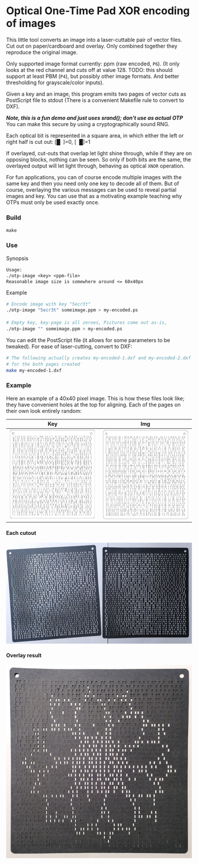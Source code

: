 Optical One-Time Pad XOR encoding of images
===========================================

This little tool converts an image into a laser-cuttable pair of vector files.
Cut out on paper/cardboard and overlay. Only combined together they reproduce
the original image.

Only supported image format currently: ppm (raw encoded, `P6`).
(It only looks at the red channel and cuts off at value 128. TODO: this
should support at least PBM (`P4`), but possibly other image formats. And
better thresholding for grayscale/color inputs).

Given a key and an image, this program emits two pages of vector cuts as
PostScript file to stdout (There is a convenient Makefile rule to convert to
DXF).

**_Note, this is a fun demo and just uses srand(); don't use as actual OTP_**
You can make this secure by using a cryptographically sound RNG.

Each optical bit is represented in a square area, in which either the left
or right half is cut out: [█&nbsp;&nbsp;]=0,  [&nbsp;&nbsp;█]=1

If overlayed, cut-outs that overlap let light shine through, while if they
are on opposing blocks, nothing can be seen. So only if both bits are the
same, the overlayed output will let light through, behaving as optical
`XNOR` operation.

For fun applications, you can of course encode multiple images with the
same key and then you need only one key to decode all of them. But of course,
overlaying the various messages can be used to reveal partial images and
key. You can use that as a motivating example teaching why OTPs must only
be used exactly once.

### Build
```
make
```

### Use

Synopsis

```
Usage:
./otp-image <key> <ppm-file>
Reasonable image size is somewhere around <= 60x40px
```

Example

```bash
# Encode image with key "5ecr3t"
./otp-image "5ecr3t" someimage.ppm > my-encoded.ps

# Empty key, key-page is all zeroes, Pictures come out as-is,
./otp-image "" someimage.ppm > my-encoded.ps
```

You can edit the PostScript file (it allows for some parameters to be
tweaked). For ease of laser-cutting, convert to DXF:

```bash
# The following actually creates my-encoded-1.dxf and my-encoded-2.dxf
# for the both pages created
make my-encoded-1.dxf
```

### Example
Here an example of a 40x40 pixel image.
This is how these files look like; they have convenient holes at the top
for aligning. Each of the pages on their own look entirely random:

Key                | Img
-------------------|--------------------
![](./img/key.png) | ![](./img/image.png)


#### Each cutout
![](./img/each.jpg)

#### Overlay result
![](./img/result.jpg)
